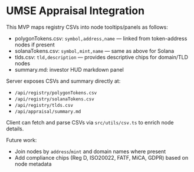 # UMSE Appraisal Integration

This MVP maps registry CSVs into node tooltips/panels as follows:

- polygonTokens.csv: `symbol,address,name` — linked from token-address nodes if present
- solanaTokens.csv: `symbol,mint,name` — same as above for Solana
- tlds.csv: `tld,description` — provides descriptive chips for domain/TLD nodes
- summary.md: investor HUD markdown panel

Server exposes CSVs and summary directly at:

- `/api/registry/polygonTokens.csv`
- `/api/registry/solanaTokens.csv`
- `/api/registry/tlds.csv`
- `/api/appraisal/summary.md`

Client can fetch and parse CSVs via `src/utils/csv.ts` to enrich node details.

Future work:
- Join nodes by `address`/`mint` and domain names where present
- Add compliance chips (Reg D, ISO20022, FATF, MiCA, GDPR) based on node metadata
